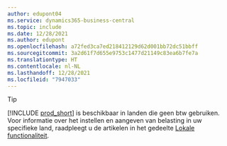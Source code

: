 ```yaml
---
author: edupont04
ms.service: dynamics365-business-central
ms.topic: include
ms.date: 12/28/2021
ms.author: edupont
ms.openlocfilehash: a72fed3ca7ed218412129d62d001bb72dc51bbff
ms.sourcegitcommit: 3a2d61f7d655e9753c1477d21149c83ea6b7fe7a
ms.translationtype: HT
ms.contentlocale: nl-NL
ms.lasthandoff: 12/28/2021
ms.locfileid: "7947033"
---
```

> [!TIP]
> [!INCLUDE [prod_short](prod_short.md)] is beschikbaar in landen die geen btw gebruiken. Voor informatie over het instellen en aangeven van belasting in uw specifieke land, raadpleegt u de artikelen in het gedeelte [Lokale functionaliteit](../about-localization.md).  
